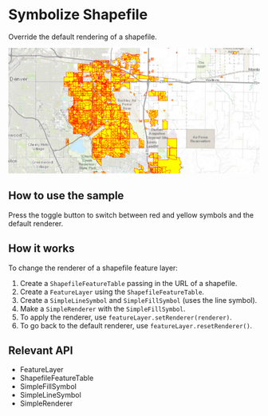 # Symbolize Shapefile

Override the default rendering of a shapefile.
  
![](SymbolizeShapefile.png)

## How to use the sample

Press the toggle button to switch between red and yellow symbols and the default renderer.

## How it works

To change the renderer of a shapefile feature layer:


  1. Create a `ShapefileFeatureTable` passing in the URL of a shapefile.
  2. Create a `FeatureLayer` using the `ShapefileFeatureTable`.
  3. Create a `SimpleLineSymbol` and `SimpleFillSymbol` (uses the line symbol).
  4. Make a `SimpleRenderer` with the `SimpleFillSymbol`.
  5. To apply the renderer, use `featureLayer.setRenderer(renderer)`. 
  6. To go back to the default renderer, use `featureLayer.resetRenderer()`.


## Relevant API


*   FeatureLayer
*   ShapefileFeatureTable
*   SimpleFillSymbol
*   SimpleLineSymbol
*   SimpleRenderer




